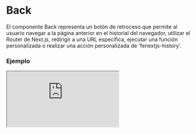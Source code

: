 # Back

El componente Back representa un botón de retroceso que permite al usuario navegar a la página anterior en el historial del navegador, utilizar el Router de Next.js, redirigir a una URL específica, ejecutar una función personalizada o realizar una acción personalizada de 'fenextjs-history'.

 

### Ejemplo

<iframe minHeightIframe="30dvh" src="https://fenextjs-component-storybook.vercel.app/iframe.html?args=&id=component-back--index&viewMode=story" />

### Importación

Para importar el componente Back, se puede hacer desde fenextjs

```tsx copy
import { Back } from "fenextjs";
```

### Parámetros

| Parámetro | Tipo | Requerido | Default | Descripcion |
| --------- | ---- | --------- | ------- | ----------- |
| loader | boolean | no | false | Indica si el componente está en estado de carga, mostrando un indicador de 'Loader' y deshabilitando su funcionalidad. |
| disabled | boolean | no | false | Indica si el botón está deshabilitado. |
| onClick | (e?: any) =\> void | no | undefined | Función personalizada que se ejecuta al hacer clic en el botón. |
| icon | ReactNode | no | \<SvgPaginationPre /\> | Icono que se muestra dentro del botón. |
| children | ReactNode | no | 'Back' | Contenido o texto que se muestra dentro del botón. |
| typeOnBack | 'fenextjs-history' \| 'history' \| 'router' \| 'link' \| 'none' | no | 'history' | Define el tipo de acción que se ejecutará al hacer clic en el botón. |
| link | string | no | '' | URL a la que redirigir si 'typeOnBack' es 'link'. |
| useHistoryMinLenght | boolean | no | false | Determina si se debe mostrar el botón solo si el historial del navegador tiene una longitud mínima. |
| minLenght | number | no | 2 | Longitud mínima del historial del navegador para mostrar el botón. |
| onValidateRuteBack | (path: string) =\> boolean | no | undefined | Función para validar el retroceso cuando 'typeOnBack' es 'fenextjs-history'. |
| className | string | no | '' | Clase CSS para personalizar el contenedor del botón. |
| classNameDisabled | string | no | '' | Clase CSS para el estado deshabilitado del botón. |
| classNameIcon | string | no | '' | Clase CSS para el icono del botón. |
| classNameContent | string | no | '' | Clase CSS para el contenido del botón. |
| classNameLoader | string | no | '' | Clase CSS para el componente 'Loader'. |

### Redireccionamiento

Dependiendo del valor de 'typeOnBack', la redirección se ejecutará de la siguiente manera:

| Tipo de back | Redireccion | Descripción |
| --- | --- | --- |
| fenextjs-history | onBack(\{onValidateRuteBack\}) | Acción personalizada utilizando el hook 'useHistory' de 'fenextjs'. |
| history | history.back() | Redirección a la página anterior mediante el historial del navegador. |
| router | router.back() | Redirección utilizando el router de Next.js. |
| link | router.push(link) | Redirección a una URL específica. |
| none | Ninguna acción | No se realiza ninguna redirección. |

### __NOTA__

Para que `typeOnBack='fenextjs-history'` funcione correctamente debe ser ejecutado useHistory en _app o el layout mas superior que se posea.

```tsx copy
import type { AppProps } from "next/app";
import { useHistory } from "fenextjs";

export default function App({ Component, pageProps }: AppProps) {
  useHistory({})
  return <Component {...pageProps} />
}
```


### Storybook

Para ver el storybook del componente lo puede hacer con este [link](https://fenextjs-component-storybook.vercel.app/?path=/story/component-back--index)

### Usos

- Básico

```tsx copy
<Back />
```

- Back con texto personalizado

```tsx copy
<Back>Go Back</Back>
```

- Back con acción personalizada

```tsx copy
<Back onClick={() => console.log("Botón clickeado")}>Volver</Back>
```

- Back deshabilitado

```tsx copy
<Back disabled={true} />
```

- Back con validación personalizada

```tsx copy
<Back typeOnBack="fenextjs-history" onValidateRuteBack={(path) => path !== "/home"} />
```

